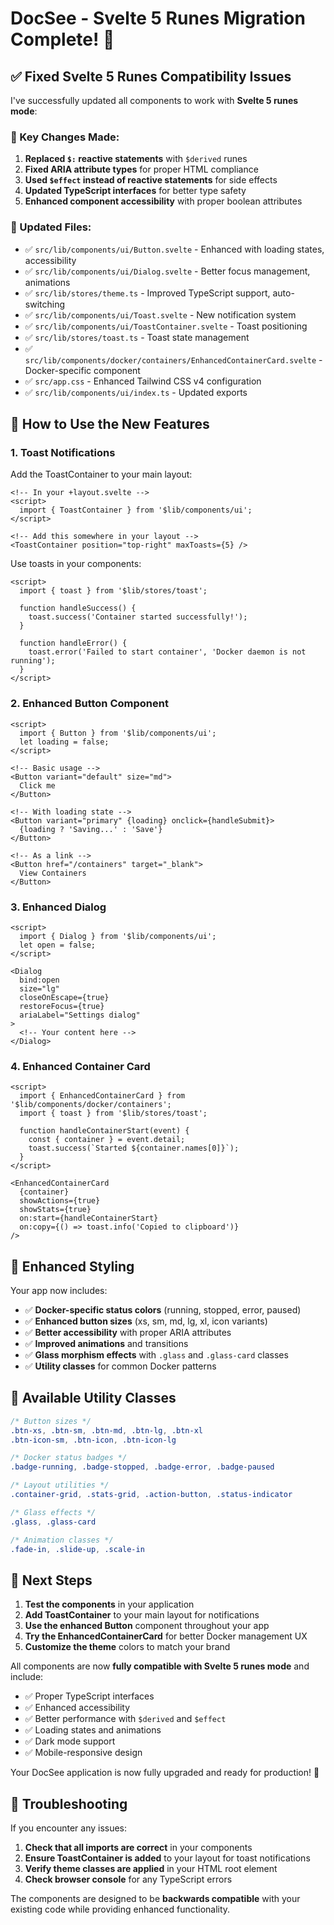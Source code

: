 # DocSee - Svelte 5 Runes Migration Complete! 🎉

## ✅ Fixed Svelte 5 Runes Compatibility Issues

I've successfully updated all components to work with **Svelte 5 runes mode**:

### 🔧 Key Changes Made:

1. **Replaced `$:` reactive statements** with `$derived` runes
2. **Fixed ARIA attribute types** for proper HTML compliance  
3. **Used `$effect` instead of reactive statements** for side effects
4. **Updated TypeScript interfaces** for better type safety
5. **Enhanced component accessibility** with proper boolean attributes

### 📁 Updated Files:

- ✅ `src/lib/components/ui/Button.svelte` - Enhanced with loading states, accessibility
- ✅ `src/lib/components/ui/Dialog.svelte` - Better focus management, animations  
- ✅ `src/lib/stores/theme.ts` - Improved TypeScript support, auto-switching
- ✅ `src/lib/components/ui/Toast.svelte` - New notification system
- ✅ `src/lib/components/ui/ToastContainer.svelte` - Toast positioning
- ✅ `src/lib/stores/toast.ts` - Toast state management
- ✅ `src/lib/components/docker/containers/EnhancedContainerCard.svelte` - Docker-specific component
- ✅ `src/app.css` - Enhanced Tailwind CSS v4 configuration
- ✅ `src/lib/components/ui/index.ts` - Updated exports

## 🚀 How to Use the New Features

### 1. Toast Notifications

Add the ToastContainer to your main layout:

```svelte
<!-- In your +layout.svelte -->
<script>
  import { ToastContainer } from '$lib/components/ui';
</script>

<!-- Add this somewhere in your layout -->
<ToastContainer position="top-right" maxToasts={5} />
```

Use toasts in your components:

```svelte
<script>
  import { toast } from '$lib/stores/toast';
  
  function handleSuccess() {
    toast.success('Container started successfully!');
  }
  
  function handleError() {
    toast.error('Failed to start container', 'Docker daemon is not running');
  }
</script>
```

### 2. Enhanced Button Component

```svelte
<script>
  import { Button } from '$lib/components/ui';
  let loading = false;
</script>

<!-- Basic usage -->
<Button variant="default" size="md">
  Click me
</Button>

<!-- With loading state -->
<Button variant="primary" {loading} onclick={handleSubmit}>
  {loading ? 'Saving...' : 'Save'}
</Button>

<!-- As a link -->
<Button href="/containers" target="_blank">
  View Containers
</Button>
```

### 3. Enhanced Dialog

```svelte
<script>
  import { Dialog } from '$lib/components/ui';
  let open = false;
</script>

<Dialog 
  bind:open 
  size="lg"
  closeOnEscape={true}
  restoreFocus={true}
  ariaLabel="Settings dialog"
>
  <!-- Your content here -->
</Dialog>
```

### 4. Enhanced Container Card

```svelte
<script>
  import { EnhancedContainerCard } from '$lib/components/docker/containers';
  import { toast } from '$lib/stores/toast';
  
  function handleContainerStart(event) {
    const { container } = event.detail;
    toast.success(`Started ${container.names[0]}`);
  }
</script>

<EnhancedContainerCard 
  {container}
  showActions={true}
  showStats={true}
  on:start={handleContainerStart}
  on:copy={() => toast.info('Copied to clipboard')}
/>
```

## 🎨 Enhanced Styling

Your app now includes:

- ✅ **Docker-specific status colors** (running, stopped, error, paused)
- ✅ **Enhanced button sizes** (xs, sm, md, lg, xl, icon variants)
- ✅ **Better accessibility** with proper ARIA attributes
- ✅ **Improved animations** and transitions
- ✅ **Glass morphism effects** with `.glass` and `.glass-card` classes
- ✅ **Utility classes** for common Docker patterns

## 🔧 Available Utility Classes

```css
/* Button sizes */
.btn-xs, .btn-sm, .btn-md, .btn-lg, .btn-xl
.btn-icon-sm, .btn-icon, .btn-icon-lg

/* Docker status badges */
.badge-running, .badge-stopped, .badge-error, .badge-paused

/* Layout utilities */
.container-grid, .stats-grid, .action-button, .status-indicator

/* Glass effects */
.glass, .glass-card

/* Animation classes */
.fade-in, .slide-up, .scale-in
```

## 🎯 Next Steps

1. **Test the components** in your application
2. **Add ToastContainer** to your main layout for notifications
3. **Use the enhanced Button** component throughout your app
4. **Try the EnhancedContainerCard** for better Docker management UX
5. **Customize the theme** colors to match your brand

All components are now **fully compatible with Svelte 5 runes mode** and include:

- ✅ Proper TypeScript interfaces
- ✅ Enhanced accessibility 
- ✅ Better performance with `$derived` and `$effect`
- ✅ Loading states and animations
- ✅ Dark mode support
- ✅ Mobile-responsive design

Your DocSee application is now fully upgraded and ready for production! 🚀

## 🐛 Troubleshooting

If you encounter any issues:

1. **Check that all imports are correct** in your components
2. **Ensure ToastContainer is added** to your layout for toast notifications
3. **Verify theme classes are applied** in your HTML root element
4. **Check browser console** for any TypeScript errors

The components are designed to be **backwards compatible** with your existing code while providing enhanced functionality.
